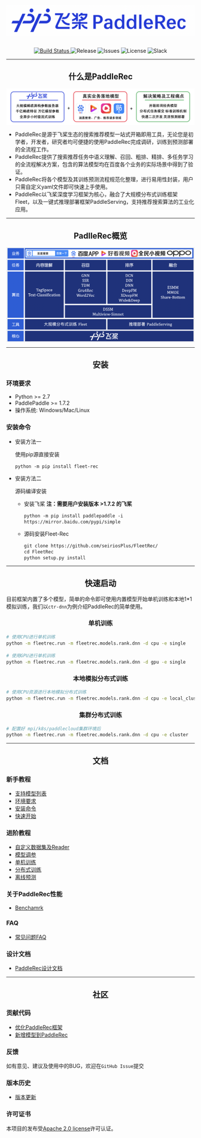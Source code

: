 <p align="center">
<img align="center" src="doc/imgs/logo.png">
<p>

<p align="center">
    <br>
    <a href="https://travis-ci.com/PaddlePaddle/Serving">
        <img alt="Build Status" src="https://img.shields.io/travis/com/PaddlePaddle/Serving/develop">
    </a>
    <img alt="Release" src="https://img.shields.io/badge/Release-0.0.3-yellowgreen">
    <img alt="Issues" src="https://img.shields.io/github/issues/PaddlePaddle/Serving">
    <img alt="License" src="https://img.shields.io/github/license/PaddlePaddle/Serving">
    <img alt="Slack" src="https://img.shields.io/badge/Join-Slack-green">
    <br>
<p>


- - -
<h2 align="center">什么是PaddleRec</h2>

<p align="center">
<img align="center" src="doc/imgs/structure.png">
<p>

- PaddleRec是源于飞桨生态的搜索推荐模型一站式开箱即用工具，无论您是初学者，开发者，研究者均可便捷的使用PaddleRec完成调研，训练到预测部署的全流程工作。
- PaddleRec提供了搜索推荐任务中语义理解、召回、粗排、精排、多任务学习的全流程解决方案，包含的算法模型均在百度各个业务的实际场景中得到了验证。
- PaddleRec将各个模型及其训练预测流程规范化整理，进行易用性封装，用户只需自定义yaml文件即可快速上手使用。
- PaddleRec以飞桨深度学习框架为核心，融合了大规模分布式训练框架Fleet，以及一键式推理部署框架PaddleServing，支持推荐搜索算法的工业化应用。

- - -
<h2 align="center">PadlleRec概览</h2>

<p align="center">
<img align="center" src="doc/imgs/overview.png">
<p>

- - -
<h2 align="center">安装</h2>

### 环境要求
* Python >= 2.7
* PaddlePaddle >= 1.7.2
* 操作系统: Windows/Mac/Linux
  
### 安装命令

- 安装方法一
  
  使用pip源直接安装
  ```shell
  python -m pip install fleet-rec
  ```

- 安装方法二

  源码编译安装
  * 安装飞桨  **注：需要用户安装版本 >1.7.2 的飞桨**

    ```shell
    python -m pip install paddlepaddle -i https://mirror.baidu.com/pypi/simple
    ```

  * 源码安装Fleet-Rec

    ```shell
    git clone https://github.com/seiriosPlus/FleetRec/
    cd FleetRec
    python setup.py install
    ```

- - -
<h2 align="center">快速启动</h2>


目前框架内置了多个模型，简单的命令即可使用内置模型开始单机训练和本地1*1模拟训练，我们以`ctr-dnn`为例介绍PaddleRec的简单使用。

<h3 align="center">单机训练</h3>

```bash
# 使用CPU进行单机训练
python -m fleetrec.run -m fleetrec.models.rank.dnn -d cpu -e single 

# 使用GPU进行单机训练
python -m fleetrec.run -m fleetrec.models.rank.dnn -d gpu -e single
```

<h3 align="center">本地模拟分布式训练</h3>

```bash
# 使用CPU资源进行本地模拟分布式训练
python -m fleetrec.run -m fleetrec.models.rank.dnn -d cpu -e local_cluster
```

<h3 align="center">集群分布式训练</h3>

```bash
# 配置好 mpi/k8s/paddlecloud集群环境后
python -m fleetrec.run -m fleetrec.models.rank.dnn -d cpu -e cluster
```

- - -
<h2 align="center">文档</h2>

### 新手教程
* [支持模型列表](#支持模型列表)
* [环境要求](#环境要求)
* [安装命令](#安装命令)
* [快速开始](#快速开始)
  
### 进阶教程
* [自定义数据集及Reader](#自定义数据集及reader)
* [模型调参](#模型调参)
* [单机训练](#单机训练)
* [分布式训练](#分布式训练)
* [离线预测](#预测部署)

### 关于PaddleRec性能
* [Benchamrk](#benchamrk)

### FAQ
* [常见问题FAQ](#常见问题faq)

### 设计文档
* [PaddleRec设计文档](#PaddleRec设计文档)

- - -
<h2 align="center">社区</h2>

### 贡献代码
* [优化PaddleRec框架](#优化paddlerec框架)
* [新增模型到PaddleRec](#新增模型到paddlerec)

### 反馈
如有意见、建议及使用中的BUG，欢迎在`GitHub Issue`提交

### 版本历史
* [版本更新](#版本更新)
  
### 许可证书
本项目的发布受[Apache 2.0 license](LICENSE)许可认证。
  